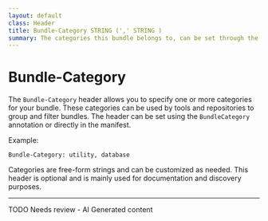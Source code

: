 ```yaml
---
layout: default
class: Header
title: Bundle-Category STRING (',' STRING )
summary: The categories this bundle belongs to, can be set through the BundleCategory annotation
---
```


# Bundle-Category

The `Bundle-Category` header allows you to specify one or more categories for your bundle. These categories can be used by tools and repositories to group and filter bundles. The header can be set using the `BundleCategory` annotation or directly in the manifest.

Example:

```
Bundle-Category: utility, database
```

Categories are free-form strings and can be customized as needed. This header is optional and is mainly used for documentation and discovery purposes.



<hr />
TODO Needs review - AI Generated content